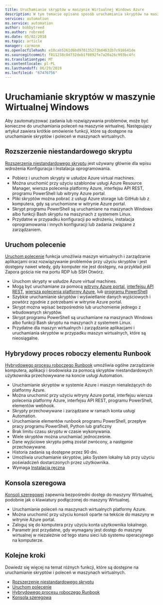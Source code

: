 ```yaml
---
title: Uruchamianie skryptów w maszynie Wirtualnej Windows Azure
description: W tym temacie opisano sposób uruchamiania skryptów na maszynie wirtualnej Windows
services: automation
ms.service: automation
author: bobbytreed
ms.author: robreed
ms.date: 05/02/2018
ms.topic: article
manager: carmonm
ms.openlocfilehash: e10cab5261d6bd970135273bd4632b7c916641de
ms.sourcegitcommit: f811238c0d732deb1f0892fe7a20a26c993bc4fc
ms.translationtype: MT
ms.contentlocale: pl-PL
ms.lasthandoff: 06/29/2019
ms.locfileid: "67476756"
---
```

# <a name="run-scripts-in-your-windows-vm"></a>Uruchamianie skryptów w maszynie Wirtualnej Windows

Aby zautomatyzować zadania lub rozwiązywania problemów, może być konieczne do uruchamiania poleceń na maszynie wirtualnej. Następujący artykuł zawiera krótkie omówienie funkcji, które są dostępne na uruchamianie skryptów i poleceń w maszynach wirtualnych.

## <a name="custom-script-extension"></a>Rozszerzenie niestandardowego skryptu

[Rozszerzenia niestandardowego skryptu](../extensions/custom-script-windows.md) jest używany głównie dla wpisu wdrożenia Konfiguracja i Instalacja oprogramowania.

* Pobierz i uruchom skrypty w usłudze Azure virtual machines.
* Można uruchomić przy użyciu szablonów usługi Azure Resource Manager, wiersza polecenia platformy Azure, interfejsu API REST, programu PowerShell lub witryny Azure portal.
* Pliki skryptów można pobrać z usługi Azure storage lub GitHub lub z komputera, gdy są uruchomione w witrynie Azure portal.
* Skrypt programu PowerShell są uruchamiane na maszynach Windows albo funkcji Bash skryptu na maszynach z systemem Linux.
* Przydatne w przypadku konfiguracji po wdrożeniu, instalacja oprogramowania i innych konfiguracji lub zadania związane z zarządzaniem.

## <a name="run-command"></a>Uruchom polecenie

[Uruchom polecenie](run-command.md) funkcja umożliwia maszyn wirtualnych i zarządzanie aplikacjami oraz rozwiązywanie problemów przy użyciu skryptów i jest dostępny nawet wtedy, gdy komputer nie jest dostępny, na przykład jeśli Zapora gościa nie ma portu RDP lub SSH Otwórz.

* Uruchom skrypty w usłudze Azure virtual machines.
* Mogą być uruchamiane za pomocą [witryny Azure portal](run-command.md), [interfejsu API REST](/rest/api/compute/virtual%20machines%20run%20commands/runcommand), [wiersza polecenia platformy Azure](/cli/azure/vm/run-command?view=azure-cli-latest#az-vm-run-command-invoke), lub [programu PowerShell](https://docs.microsoft.com/powershell/module/az.compute/invoke-azvmruncommand)
* Szybkie uruchamianie skryptów i wyświetlanie danych wyjściowych i powtórz zgodnie z potrzebami w witrynie Azure portal.
* Skrypt można wpisać bezpośrednio lub uruchomienie jednego z wbudowanych skryptów.
* Skrypt programu PowerShell są uruchamiane na maszynach Windows albo funkcji Bash skryptu na maszynach z systemem Linux.
* Przydatne dla maszyn wirtualnych i zarządzanie aplikacjami i uruchamiania skryptów w przypadku maszyn wirtualnych, które są nieosiągalne.

## <a name="hybrid-runbook-worker"></a>Hybrydowy proces roboczy elementu Runbook

[Hybrydowego procesu roboczego Runbook](../../automation/automation-hybrid-runbook-worker.md) umożliwia ogólne zarządzanie komputera, aplikacji i środowiska za pomocą skryptów niestandardowych użytkownika przechowywane na koncie usługi Automation.

* Uruchamianie skryptów w systemie Azure i maszyn nienależących do platformy Azure.
* Można uruchomić przy użyciu witryny Azure portal, interfejsu wiersza polecenia platformy Azure, interfejsu API REST, programu PowerShell, elementów webhook.
* Skrypty przechowywane i zarządzane w ramach konta usługi Automation.
* Uruchamianie elementów runbook programu PowerShell, przepływ pracy programu PowerShell, Python lub graficzny
* Brak limitu czasu skryptu w czasie wykonywania.
* Wiele skryptów można uruchamiać jednocześnie.
* Dane wyjściowe skryptu pełną został zwrócony, a następnie przechowywane.
* Historia zadania są dostępne przez 90 dni.
* Umożliwia uruchamianie skryptów, jako System lokalny lub przy użyciu poświadczeń dostarczonych przez użytkownika.
* Wymaga [Instalacja ręczna](../../automation/automation-windows-hrw-install.md)

## <a name="serial-console"></a>Konsola szeregowa

[Konsoli szeregowej](serial-console.md) zapewnia bezpośredni dostęp do maszyny Wirtualnej, podobnie jak o klawiatury podłączonej do maszyny Wirtualnej.

* Uruchamianie poleceń na maszynach wirtualnych platformy Azure.
* Można uruchomić przy użyciu konsoli oparte na tekście do maszyny w witrynie Azure portal.
* Zaloguj się do komputera przy użyciu konta użytkownika lokalnego.
* Parametr jest przydatne, gdy wymagany jest dostęp do maszyny wirtualnej w niezależnie od tego stanu sieci lub systemu operacyjnego na komputerze.

## <a name="next-steps"></a>Kolejne kroki

Dowiedz się więcej na temat różnych funkcji, które są dostępne na uruchamianie skryptów i poleceń w maszynach wirtualnych.

* [Rozszerzenie niestandardowego skryptu](../extensions/custom-script-windows.md)
* [Uruchom polecenie](run-command.md)
* [Hybrydowego procesu roboczego Runbook](../../automation/automation-hybrid-runbook-worker.md)
* [Konsola szeregowa](serial-console.md)
